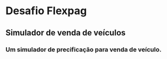 # Desafio Flexpag

## Simulador de venda de veículos

### Um simulador de precificação para venda de veículo.
